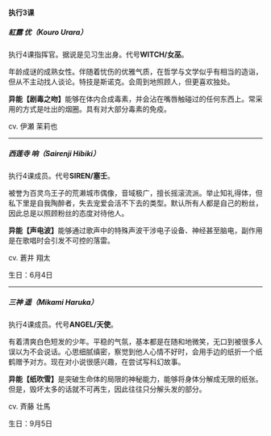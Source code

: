 <h4>执行3课</h4>

##### 紅露 优（Kouro Urara）
执行4课指挥官。据说是见习生出身。代号<b>WITCH/女巫</b>。

年龄成谜的成熟女性。伴随着忧伤的优雅气质，在哲学与文学似乎有相当的造诣，但从不主动找人谈论。特技是斯诺克。会周到地照顾人，但更喜欢独处。

<b>异能【剧毒之吻】</b>能够在体内合成毒素，并会沾在嘴唇触碰过的任何东西上。常采用的方式是吐出的烟圈。具有对大部分毒素的免疫。

cv. 伊瀬 茉莉也

---
##### 西莲寺 响（Sairenji Hibiki）
执行4课成员。代号<b>SIREN/塞壬</b>。

被誉为百灵鸟王子的荒濑城市偶像，音域极广，擅长摇滚流派。举止知礼得体，但私下里是自我陶醉者，失去宠爱会活不下去的类型。默认所有人都是自己的粉丝，因此总是以照顾粉丝的态度对待他人。

<b>异能【声电波】</b>能够通过歌声中的特殊声波干涉电子设备、神经甚至脑电，副作用是在歌唱时会引发不可控的落雷。

cv. 蒼井 翔太

生日：6月4日

---
##### 三神 遥（Mikami Haruka）
执行4课成员。代号<b>ANGEL/天使</b>。

有着清爽白色短发的少年。平稳的气氛，基本都是在随和地微笑，无口到被很多人误以为不会说话。心思细腻缜密，察觉到他人心情不好时，会用手边的纸折一个纸鹤赠予对方。现在对小说很感兴趣，在尝试写科幻故事。

<b>异能【纸吹雪】</b>是突破生命体的局限的神秘能力，能够将身体分解成无限的纸张。但是，毁坏太多的话就不可再生，因此往往只分解头发的部分。

cv. 斉藤 壮馬

生日：9月5日